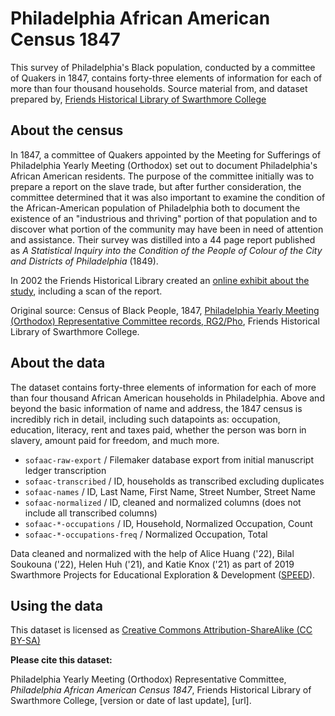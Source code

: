 # Philadelphia African American Census 1847
This survey of Philadelphia's Black population, conducted by a committee of Quakers in 1847, contains forty-three elements of information for each of more than four thousand households. Source material from, and dataset prepared by, [Friends Historical Library of Swarthmore College](http://www.swarthmore.edu/friends-historical-library)

## About the census
In 1847, a committee of Quakers appointed by the Meeting for Sufferings of Philadelphia Yearly Meeting (Orthodox) set out to document Philadelphia's African American residents. The purpose of the committee initially was to prepare a report on the slave trade, but after further consideration, the committee determined that it was also important to examine the condition of the African-American population of Philadelphia both to document the existence of an "industrious and thriving" portion of that population and to discover what portion of the community may have been in need of attention and assistance. Their survey was distilled into a 44 page report published as _A Statistical Inquiry into the Condition of the People of Colour of the City and Districts of Philadelphia_ (1849). 

In 2002 the Friends Historical Library created an [online exhibit about the study](https://web.archive.org/web/20200119083733/http://www.swarthmore.edu/Library/friends/paac1847/beforeyoubegin.html), including a scan of the report.

Original source: Census of Black People, 1847, [Philadelphia Yearly Meeting (Orthodox) Representative Committee records, RG2/Pho](http://web.tricolib.brynmawr.edu/speccoll/jnt/pymrepcom.xml), Friends Historical Library of Swarthmore College.

## About the data
The dataset contains forty-three elements of information for each of more than four thousand African American households in Philadelphia. Above and beyond the basic information of name and address, the 1847 census is incredibly rich in detail, including such datapoints as: occupation, education, literacy, rent and taxes paid, whether the person was born in slavery, amount paid for freedom, and much more.

- `sofaac-raw-export` / Filemaker database export from initial manuscript ledger transcription
- `sofaac-transcribed` / ID, households as transcribed excluding duplicates
- `sofaac-names` / ID, Last Name, First Name, Street Number, Street Name
- `sofaac-normalized` / ID, cleaned and normalized columns (does not include all transcribed columns)
- `sofaac-*-occupations` / ID, Household, Normalized Occupation, Count
- `sofaac-*-occupations-freq` / Normalized Occupation, Total

Data cleaned and normalized with the help of Alice Huang ('22), Bilal Soukouna ('22), Helen Huh ('21), and Katie Knox ('21) as part of 2019 Swarthmore Projects for Educational Exploration & Development ([SPEED](https://www.swarthmore.edu/its/swarthmore-projects-educational-exploration-and-development-speed-program)). 

## Using the data
This dataset is licensed as [Creative Commons Attribution-ShareAlike (CC BY-SA)](https://creativecommons.org/licenses/by-sa/4.0/)

**Please cite this dataset:**

Philadelphia Yearly Meeting (Orthodox) Representative Committee, _Philadelphia African American Census 1847_, Friends Historical Library of Swarthmore College, [version or date of last update], [url].
